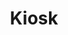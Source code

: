 ---
layout: project
title: "Kiosk"
description: "An intuitive kiosk interface for picking up and dropping off packages."
header-img: "img/home-bg.jpg"
category: kiosk
---